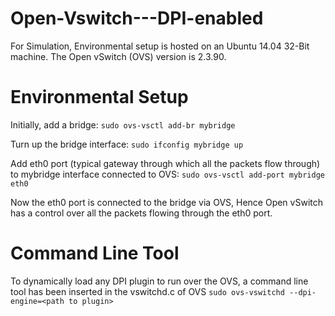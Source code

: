 # Open-Vswitch---DPI-enabled

For Simulation, Environmental setup is hosted on an Ubuntu 14.04 32-Bit machine. The Open vSwitch (OVS) version is 2.3.90.

# Environmental Setup

Initially, add a bridge: ```sudo ovs-vsctl add-br mybridge```

Turn up the bridge interface: ```sudo ifconfig mybridge up```

Add eth0 port (typical gateway through which all the packets flow through) to mybridge interface connected to OVS: ```sudo ovs-vsctl add-port mybridge eth0```
                               
Now the eth0 port is connected to the bridge via OVS, Hence Open vSwitch has a control over all the packets flowing through the eth0 port.


# Command Line Tool

To dynamically load any DPI plugin to run over the OVS, a command line tool has been inserted in the vswitchd.c of OVS
```sudo ovs-vswitchd --dpi-engine=<path to plugin>```



